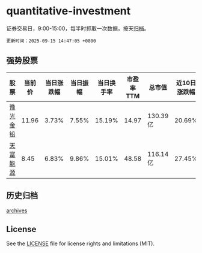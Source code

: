 # quantitative-investment

证券交易日，9:00-15:00，每半时抓取一次数据，按天[归档](archives)。

`更新时间：2025-09-15 14:47:05 +0800`

## 强势股票

|股票|当前价|当日涨跌幅|当日振幅|当日换手率|市盈率TTM|总市值|近10日涨跌幅|
|----|----|----|----|----|----|----|----|
|[豫光金铅](https://xueqiu.com/S/SH600531)|11.96|3.73%|7.55%|15.19%|14.97|130.39亿|20.69%|
|[天富能源](https://xueqiu.com/S/SH600509)|8.45|6.83%|9.86%|15.01%|48.58|116.14亿|27.45%|

## 历史归档

[archives](archives)

## License

See the [LICENSE](LICENSE) file for license rights and limitations (MIT).